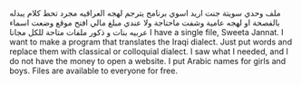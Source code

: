 ملف وحدي سويتة جنت اريد اسوي برنامج يترجم لهجه العراقيه مجرد تحط كلام يبدله بالفصحة او لهجه عامية وشفت ماحتاجة ولا عندي مبلغ مالي افتح موقع وضعت اسماء عربيه بنات و ذكور ملفات متاحة للكل مجانا 
I have a single file, Sweeta Jannat. I want to make a program that translates the Iraqi dialect. Just put words and replace them with classical or colloquial dialect. I saw what I needed, and I do not have the money to open a website. I put Arabic names for girls and boys. Files are available to everyone for free.
